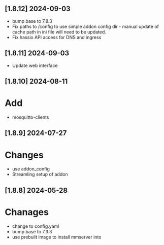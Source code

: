 ## [1.8.12] 2024-09-03
 - bump base to 7.8.3
 - Fix paths to /config to use simple addon config dir - manual update of cache path in ini file will need to be updated.
 - Fix hassio API access for DNS and ingress

## [1.8.11] 2024-09-03
 - Update web interface

## [1.8.10] 2024-08-11
# Add
 - mosquitto-clients

## [1.8.9] 2024-07-27
# Changes
 - use addon_config
 - Streamling setup of addon

## [1.8.8] 2024-05-28
# Chanages
 - change to config.yaml
 - bump base to 7.3.3
 - use prebuilt image to install mmserver into

